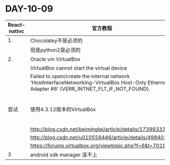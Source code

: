 # DAY-10-09

| React-nativc | 官方教程                                     |      |
| ------------ | ---------------------------------------- | ---- |
| 1.           | Chocolatey不是必须的                          |      |
|              | 但是python2是必须的                            |      |
| 2.           | Oracle vm VirtualBox                     | 坑    |
|              | VirtualBox cannot start the virtual device |      |
|              | Failed to open/create the internal network 'HostInterfaceNetworking-VirtualBox Host-Only Ethernet Adapter #6' (VERR_INTNET_FLT_IF_NOT_FOUND). |      |
|    尝试      | 使用4.3.12版本的VirtualBox                                |   解决方法  |
|              | http://blog.csdn.net/beiminglei/article/details/17399333 |      |
|              | http://blog.csdn.net/u010559446/article/details/49840171 |      |
|              | https://forums.virtualbox.org/viewtopic.php?f=6&t=70199 |      |
| 3            | android sdk manager 连不上                  | 坑    |






